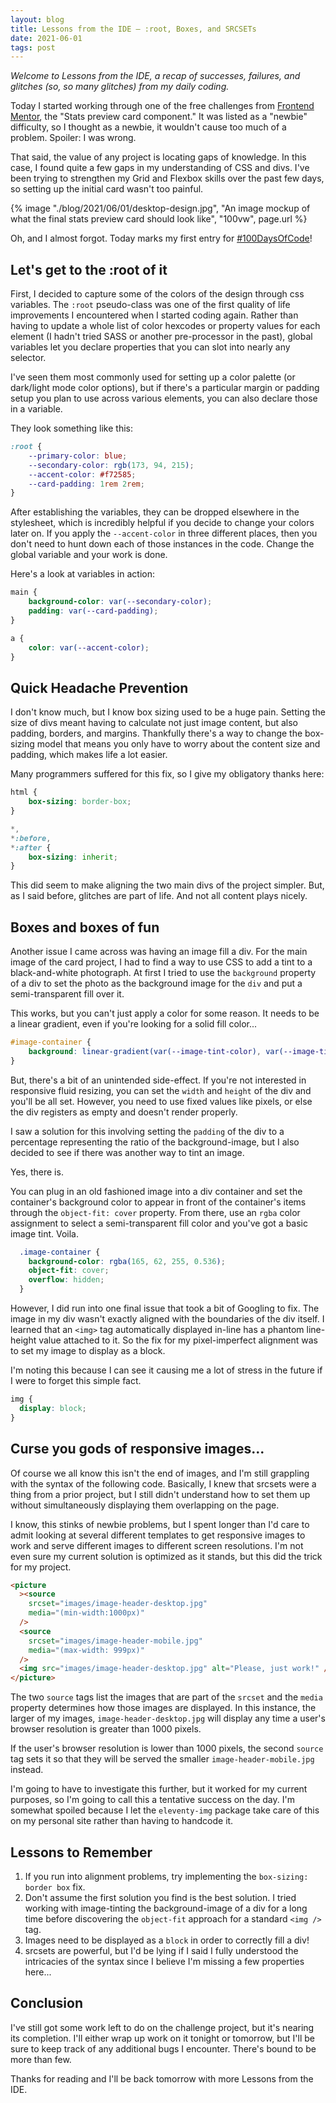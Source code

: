 ```yaml
---
layout: blog
title: Lessons from the IDE — :root, Boxes, and SRCSETs
date: 2021-06-01
tags: post
---
```

_Welcome to Lessons from the IDE, a recap of successes, failures, and glitches (so, so many glitches) from my daily coding._
 
<!-- Excerpt Start -->
Today I started working through one of the free challenges from [Frontend Mentor](https://www.frontendmentor.io/), the "Stats preview card component." It was listed as a "newbie" difficulty, so I thought as a newbie, it wouldn't cause too much of a problem. Spoiler: I was wrong.
<!-- Excerpt End -->

That said, the value of any project is locating gaps of knowledge. In this case, I found quite a few gaps in my understanding of CSS and divs. I've been trying to strengthen my Grid and Flexbox skills over the past few days, so setting up the initial card wasn't too painful. 

{% image "./blog/2021/06/01/desktop-design.jpg", "An image mockup of what the final stats preview card should look like", "100vw", page.url %}

Oh, and I almost forgot. Today marks my first entry for [#100DaysOfCode](https://twitter.com/search?q=%23100DaysOfCode)!

## Let's get to the :root of it
First, I decided to capture some of the colors of the design through css variables. The `:root` pseudo-class was one of the first quality of life improvements I encountered when I started coding again. Rather than having to update a whole list of color hexcodes or property values for each element (I hadn't tried SASS or another pre-processor in the past), global variables let you declare properties that you can slot into nearly any selector. 

I've seen them most commonly used for setting up a color palette (or dark/light mode color options), but if there's a particular margin or padding setup you plan to use across various elements, you can also declare those in a variable. 

They look something like this:

``` css
:root {
    --primary-color: blue; 
    --secondary-color: rgb(173, 94, 215);
    --accent-color: #f72585;
    --card-padding: 1rem 2rem;
}
```

After establishing the variables, they can be dropped elsewhere in the stylesheet, which is incredibly helpful if you decide to change your colors later on. If you apply the `--accent-color` in three different places, then you don't need to hunt down each of those instances in the code. Change the global variable and your work is done.

Here's a look at variables in action:

``` css
main {
	background-color: var(--secondary-color);
	padding: var(--card-padding);
}

a {
	color: var(--accent-color);
}
```

## Quick Headache Prevention
I don't know much, but I know box sizing used to be a huge pain. Setting the size of divs meant having to calculate not just image content, but also padding, borders, and margins. Thankfully there's a way to change the box-sizing model that means you only have to worry about the content size and padding, which makes life a lot easier.

Many programmers suffered for this fix, so I give my obligatory thanks here:
``` css
html {
    box-sizing: border-box;
}

*,
*:before,
*:after {
    box-sizing: inherit;
}
```

This did seem to make aligning the two main divs of the project simpler. But, as I said before, glitches are part of life. And not all content plays nicely.

## Boxes and boxes of fun
Another issue I came across was having an image fill a div. For the main image of the card project, I had to find a way to use CSS to add a tint to a black-and-white photograph. At first I tried to use the `background` property of a div to set the photo as the background image for the `div` and put a semi-transparent fill over it. 

This works, but you can't just apply a color for some reason. It needs to be a linear gradient, even if you're looking for a solid fill color...

``` css
#image-container {
	background: linear-gradient(var(--image-tint-color), var(--image-tint-color)), url(images/image-header-desktop.jpg);
}
```

But, there's a bit of an unintended side-effect. If you're not interested in responsive fluid resizing, you can set the `width` and `height` of the div and you'll be all set. However, you need to use fixed values like pixels, or else the div registers as empty and doesn't render properly. 

I saw a solution for this involving setting the `padding` of the div to a percentage representing the ratio of the background-image, but I also decided to see if there was another way to tint an image.

Yes, there is. 

You can plug in an old fashioned image into a div container and set the container's background color to appear in front of the container's items through the `object-fit: cover` property. From there, use an `rgba` color assignment to select a semi-transparent fill color and you've got a basic image tint. Voila.

``` css
  .image-container {
    background-color: rgba(165, 62, 255, 0.536);
    object-fit: cover;
    overflow: hidden;
  }
```

However, I did run into one final issue that took a bit of Googling to fix. The image in my div wasn't exactly aligned with the boundaries of the div itself. I learned that an `<img>` tag automatically displayed in-line has a phantom line-height value attached to it. So the fix for my pixel-imperfect alignment was to set my image to display as a block. 

I'm noting this because I can see it causing me a lot of stress in the future if I were to forget this simple fact. 

``` css
img {
  display: block;
}
```

## Curse you gods of responsive images...
Of course we all know this isn't the end of images, and I'm still grappling with the syntax of the following code. Basically, I knew that srcsets were a thing from a prior project, but I still didn't understand how to set them up without simultaneously displaying them overlapping on the page. 

I know, this stinks of newbie problems, but I spent longer than I'd care to admit looking at several different templates to get responsive images to work and serve different images to different screen resolutions. I'm not even sure my current solution is optimized as it stands, but this did the trick for my project.

``` html
<picture
  ><source
	srcset="images/image-header-desktop.jpg"
	media="(min-width:1000px)"
  />
  <source
	srcset="images/image-header-mobile.jpg"
	media="(max-width: 999px)"
  />
  <img src="images/image-header-desktop.jpg" alt="Please, just work!" />
</picture>
```

The two `source` tags list the images that are part of the `srcset` and the `media` property determines how those images are displayed. In this instance, the larger of my images, `image-header-desktop.jpg` will display any time a user's browser resolution is greater than 1000 pixels.

If the user's browser resolution is lower than 1000 pixels, the second `source` tag sets it so that they will be served the smaller `image-header-mobile.jpg` instead. 

I'm going to have to investigate this further, but it worked for my current purposes, so I'm going to call this a tentative success on the day. I'm somewhat spoiled because I let the `eleventy-img` package take care of this on my personal site rather than having to handcode it. 

## Lessons to Remember
1. If you run into alignment problems, try implementing the `box-sizing: border box` fix.
2. Don't assume the first solution you find is the best solution. I tried working with image-tinting the background-image of a div for a long time before discovering the `object-fit` approach for a standard `<img />` tag. 
3. Images need to be displayed as a `block` in order to correctly fill a div!
4. srcsets are powerful, but I'd be lying if I said I fully understood the intricacies of the syntax since I believe I'm missing a few properties here...

## Conclusion
I've still got some work left to do on the challenge project, but it's nearing its completion. I'll either wrap up work on it tonight or tomorrow, but I'll be sure to keep track of any additional bugs I encounter. There's bound to be more than few.

Thanks for reading and I'll be back tomorrow with more Lessons from the IDE.